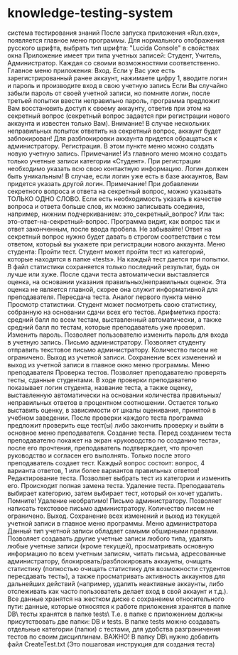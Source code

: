 # knowledge-testing-system
система тестирования знаний
После запуска приложения «Run.exe», появляется главное меню программы.
Для нормального отображения русского шрифта, выбрать тип шрифта: "Lucida Console" в свойствах окна
Приложение имеет три типа учетных записей: Студент, Учитель, Администратор. Каждая со своими возможностями соответственно.
Главное меню приложения:
Вход. Если у Вас уже есть зарегистрированный ранее аккаунт, нажимаете цифру 1, вводите логин и пароль и производите вход в свою учетную запись
Если Вы случайно забыли пароль от своей учетной записи, но помните логин, после третьей попытки ввести неправильно пароль, программа предложит Вам восстановить доступ к своему аккаунту, ответив при этом на секретный вопрос (секретный вопрос задается при регистрации нового аккаунта и известен только Вам). Внимание! В случае нескольких неправильных попыток ответить на секретный вопрос, аккаунт будет заблокирован! Для разблокировки аккаунта придется обращаться к администратору.
Регистрация. В этом пункте меню можно создать новую учетную запись. 
Примечание! Из главного меню можно создать только учетные записи категории «Студент».
При регистрации необходимо указать всю свою контактную информацию. Логин должен быть уникальным! В случае, если логин уже есть в базе аккаунтов, Вам придется указать другой логин. 
Примечание! При добавлении секретного вопроса и ответа на секретный вопрос, можно указывать ТОЛЬКО ОДНО СЛОВО. Если есть необходимость указать в качестве вопроса и ответа больше слов, их можно записывать соединив, например, нижним подчеркиванием: это_секретный_вопрос? Или так: это-ответ-на-секретный-вопрос. Программа видит, как вопрос так и ответ законченным, после ввода пробела. Не забывайте! Ответ на секретный вопрос нужно будет давать в строгом соответствии с тем ответом, который вы укажете при регистрации нового аккаунта.
Меню студента: 
Пройти тест. Студент может пройти тест из категорий, которые находятся в папке «tests». На каждый тест дается три попытки. В файл статистики сохраняется только последний результат, будь он лучше или хуже. После сдачи теста автоматически выставляется оценка, на основании указания правильных/неправильных оценок. Эта оценка не является главной, скорее она служит информативной для преподавателя.
Пересдача теста. Аналог первого пункта меню
Просмотр статистики. Студент может посмотреть свою статистику, собранную на основании сдачи всех его тестов. Арифметика проста: средний балл по всем тестам, выставленный автоматически, а также средний балл по тестам, которые преподаватель уже проверил.
Изменить пароль. Позволяет пользователю изменить пароль для входа в учетную запись.
Письмо администратору. Позволяет студенту отправить текстовое письмо администратору. Количество писем не ограничено.
Выход из учетной записи. Сохранение всех изменений и выход из учетной записи в главное окно меню программы.
Меню преподавателя
Проверка тестов. Позволяет преподавателю проверять тесты, сданные студентами. В ходе проверки преподавателю показывает логин студента, название теста, а также оценку, выставленную автоматически на основании количества правильных/неправильных ответов в процентном соотношении. Остается только выставить оценку, в зависимости от шкалы оценивания, принятой в учебном заведении. После проверки каждого теста программа предложит проверить еще тест(ы) либо закончить проверку и выйти в основное меню преподавателя.
Создание теста. Перед созданием теста преподавателю покажет на экран «руководство по созданию теста», после его прочтения, преподаватель подтверждает, что прочел руководство и согласен его выполнять. Только после этого преподаватель создает тест. Каждый вопрос состоит: вопрос, 4 варианта ответов, 1 или более вариантов правильных ответов!
Редактирование теста. Позволяет выбрать тест из категории и изменить его. Происходит полная замена теста.
Удаление теста. Преподаватель выбирает категорию, затем выбирает тест, который он хочет удалить. Помните! Удаление необратимо!
Письмо администратору. Позволяет написать текстовое письмо администратору. Количество писем не ограничено.
Выход. Сохранение всех изменений и выход из текущей учетной записи в главное меню программы.
Меню администратора
Данный тип учетной записи обладает самыми обширными правами. Позволяет создавать другие учетные записи любого типа, удалять любые учетные записи (кроме текущей), просматривать основную информацию по всем учетным записям, читать письма, адресованные администратору, блокировать/разблокировать аккаунты, очищать статистику (полностью очищать статистику для возможности студентов пересдавать тесты), а также просматривать активность аккаунтов для дальнейших действий (например, удалить неактивные аккаунты, либо отслеживать как часто пользователь делает вход в свой аккаунт и т.д.).
Все данные хранятся на жестком диске с сохранеием относительного пути:
данные, которые относятся к работе приложения хранятся в папке DB\\
тесты хранятся в папке tests\\
Т.е. в папке с приложением должны присутствовать две папки: DB и tests. В папке tests можно создавать отдельные категории (папки) с тестами, для удобства разграничения тестов по своим дисциплинам.
ВАЖНО! В папку DB\ нужно добавить файл CreateTest.txt (Это пошаговая инструкция для создания теста)
